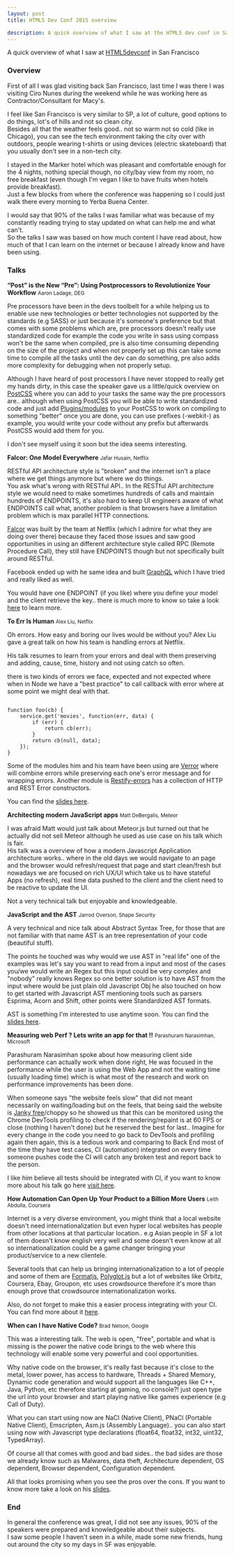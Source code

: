 ```yaml
---
layout: post
title: HTML5 Dev Conf 2015 overview

description: A quick overview of what I saw at the HTML5 dev conf in San Francisco
---
```


A quick overview of what I saw at <a href="http://html5devconf.com/" target="_blank" title="HTML5devconf">HTML5devconf</a> in San Francisco

### Overview

First of all I was glad visiting back San Francisco, last time I was there I was visiting Ciro Nunes during the weekend while he was working here as Contractor/Consultant for Macy's.

I feel like San Francisco is very similar to SP, a lot of culture, good options to do things, lot's of hills and not so clean city. <br>
Besides all that the weather feels good.. not so warm not so cold (like in Chicago), you can see the tech environment taking the city over with outdoors, people wearing t-shirts or using devices (electric skateboard) that you usually don't see in a non-tech city.

I stayed in the Marker hotel which was pleasant and comfortable enough for the 4 nights, nothing special though, no city/bay view from my room, no free breakfast (even though I'm vegan I like to have fruits when hotels provide breakfast). <br>
Just a few blocks from where the conference was happening so I could just walk there every morning to Yerba Buena Center.

I would say that 90% of the talks I was familiar what was because of my constantly reading trying to stay updated on what can help me and what can't. <br>
So the talks I saw was based on how much content I have read about, how much of that I can learn on the internet or because I already know and have been using.

### Talks

**“Post” is the New “Pre”: Using Postprocessors to Revolutionize Your Workflow** <small>Aaron Ladage, DEG</small>

Pre processors have been in the devs toolbelt for a while helping us to enable use new technologies or better technologies not supported by the standards (e.g SASS) or just because it's someone's preference but that comes with some problems which are, pre processors doesn't really use standardized code for example the code you write in sass using compass won't be the same when compiled, pre is also time consuming depending on the size of the project and when not properly set up this can take some time to compile all the tasks until the dev can do something, pre also adds more complexity for debugging when not properly setup.

Although I have heard of post processors I have never stopped to really get my hands dirty, in this case the speaker gave us a little/quick overview on <a href="https://github.com/postcss/postcss" target="_blank" title="PostCSS">PostCSS</a> where you can add to your tasks the same way the pre processors are.. although when using PostCSS you will be able to write standardized code and just add <a href="https://github.com/postcss/postcss#plugins" target="_blank" title="PostCSS plugins/modules">Plugins/modules</a> to your PostCSS to work on compiling to something "better" once you are done, you can use prefixes (-webkit-) as example, you would write your code without any prefix but afterwards PostCSS would add them for you.

I don't see myself using it soon but the idea seems interesting.

**Falcor: One Model Everywhere** <small>Jafar Husain, Netflix</small>

RESTful API architecture style is "broken" and the internet isn't a place where we get things anymore but where we do things. <br>
You ask what's wrong with RESTful API.. In the RESTful API architecture style we would need to make sometimes hundreds of calls and maintain hundreds of ENDPOINTS, it's also hard to keep UI engineers aware of what ENDPOINTS call what, another problem is that browsers have a limitation problem which is max parallel HTTP connections.

<a href="https://netflix.github.io/falcor/" target="_blank" title="Falcor">Falcor</a> was built by the team at Netflix (which I admire for what they are doing over there) because they faced those issues and saw good opportunities in using an different architecture style called RPC (Remote Procedure Call), they still have ENDPOINTS though but not specifically built around RESTful.

Facebook ended up with he same idea and built <a href="https://github.com/facebook/graphql" target="_blank" title="GraphQL">GraphQL</a> which I have tried and really liked as well.

You would have one ENDPOINT (if you like) where you define your model and the client retrieve the key.. there is much more to know so take a look <a href="http://netflix.github.io/falcor/starter/why-falcor.html" target="_blank" title="learn more about Falcor">here</a> to learn more.


**To Err Is Human** <small>Alex Liu, Netflix</small>

Oh errors. How easy and boring our lives would be without you? Alex Liu gave a great talk on how his team is handling errors at Netflix.

His talk resumes to learn from your errors and deal with them preserving and adding, cause, time, history and not using catch so often.

there is two kinds of errors we face, expected and not expected where when in Node we have a "best practice" to call callback with error where at some point we might deal with that.

<pre><code data-language="javascript">
function foo(cb) {
    service.get('movies', function(err, data) {
        if (err) {
            return cb(err);
        }
        return cb(null, data);
    });
}
</code></pre>

Some of the modules him and his team have been using are <a href="https://github.com/davepacheco/node-verror" target="_blank" title="node-verror">Verror</a> where will combine errors while preserving each one's error message and for wrapping errors. Another module is <a href="https://github.com/restify/errors" target="_blank" title="Restify-errors">Restify-errors</a> has a collection of HTTP and REST Error constructors.

You can find the <a href="http://www.slideshare.net/AlexLiu24/to-err-is-human-54101650" target="_blank" title="To err is human, hadling errors in Node js">slides here</a>.


**Architecting modern JavaScript apps** <small>Matt DeBergalis, Meteor</small>

I was afraid Matt would just talk about Meteor.js but turned out that he actually did not sell Meteor although he used as use case on his talk which is fair. <br>
His talk was a overview of how a modern Javascript Application architecture works.. where in the old days we would navigate to an page and the browser would refresh/request that page and start clean/fresh but nowadays we are focused on rich UX/UI which take us to have stateful Apps (no refresh), real time data pushed to the client and the client need to be reactive to update the UI.

Not a very technical talk but enjoyable and knowledgeable.


**JavaScript and the AST** <small>Jarrod Overson, Shape Security</small>

A very technical and nice talk about Abstract Syntax Tree, for those that are not familiar with that name AST is an tree representation of your code (beautiful stuff).

The points he touched was why would we use AST in "real life" one of the examples was let's say you want to read from a input and most of the cases you/we would write an Regex but this input could be very complex and "nobody" really knows Regex so one better solution is to have AST from the input where would be just plain old Javascript Obj he also touched on how to get started with Javascript AST mentioning tools such as parsers Esprima, Acorn and Shift, other points were Standardized AST formats.

AST is something I'm interested to use anytime soon. You can find the <a href="http://www.slideshare.net/JarrodOverson/javascript-asts-transformations-analysis-and-transpiling" target="_blank" title="JavaScript and the AST">slides here</a>.


**Measuring web Perf ? Lets write an app for that !!** <small>Parashuram Narasimhan, Microsoft</small>

Parashuram Narasimhan spoke about how measuring client side performance can actually work when done right, He was focused in the performance while the user is using the Web App and not the waiting time (usually loading time) which is what most of the research and work on performance improvements has been done.

When someone says "the website feels slow" that did not meant necessarily on waiting/loading but on the feels, that being said the website is <a href="http://jankfree.org/" target="_blank" title="Jank free">Janky free</a>/choppy so he showed us that this can be monitored using the Chrome DevTools profiling to check if the rendering/repaint is at 60 FPS or close (nothing I haven't done) but he reserved the best for last.. Imagine for every change in the code you need to go back to DevTools and profiling again then again, this is a tedious work and comparing to Back End most of the time they have test cases, CI (automation) integrated on every time someone pushes code the CI will catch any broken test and report back to the person.

I like him believe all tests should be integrated with CI, if you want to know more about his talk go here <a href="https://www.youtube.com/watch?v=86LwhTD_rkM" target="_blank" title="Measuring web Perf ? Lets write an app for that !!">visit here</a>.


**How Automation Can Open Up Your Product to a Billion More Users** <small>Leith Abdulla, Coursera</small>

Internet is a very diverse environment, you might think that a local website doesn't need internationalization but even hyper local websites has people from other locations at that particular location.. e.g Asian people in SF a lot of them doesn't know english very well and some doesn't even know at all so internationalization could be a game changer bringing your product/service to a new clientele.

Several tools that can help us bringing internationalization to a lot of people and some of them are <a href="http://formatjs.io/" target="_blank" title="formatjs">Formatjs</a>, <a href="https://github.com/airbnb/polyglot.js" target="_blank" title="formatjs">Polyglot.js</a> but a lot of websites like Orbitz, Coursera, Ebay, Groupon, etc uses crowdsource therefore it's more than enough prove that crowdsource internationalization works.

Also, do not forget to make this a easier process integrating with your CI. <br>
You can find more about it <a href="https://www.youtube.com/watch?v=WO0BFNCyugQ" target="_blank" title="How Coursera Automates i18n on the Front-End">here</a>.


**When can I have Native Code?** <small>Brad Nelson, Google</small>

This was a interesting talk. The web is open, "free", portable and what is missing is the power the native code brings to the web where this technology will enable some very powerful and cool opportunities.

Why native code on the browser, it's really fast because it's close to the metal, lower power, has access to hardware, Threads + Shared Memory, Dynamic code generation and would support all the languages like C++, Java, Python, etc therefore starting at gaming, no console?! just open type the url into your browser and start playing native like games experience (e.g Call of Duty).

What you can start using now are NaCl (Native Client), PNaCl (Portable Native Client), Emscripten, Asm.js (Assembly Language).. you can also start using now with Javascript type declarations (float64, float32, int32, uint32, TypedArray).

Of course all that comes with good and bad sides.. the bad sides are those we already know such as Malwares, data theft, Architecture dependent, OS dependent, Browser dependent, Configuration dependent.

All that looks promising when you see the pros over the cons. If you want to know more take a look on his <a href="https://flagxor-html5devconf2015.storage.googleapis.com/index.html" target="_blank" title="How Coursera Automates i18n on the Front-End">slides</a>.

### End

In general the conference was great, I did not see any issues, 90% of the speakers were prepared and knowledgeable about their subjects. <br>
I saw some people I haven't seen in a while, made some new friends, hung out around the city so my days in SF was enjoyable.








